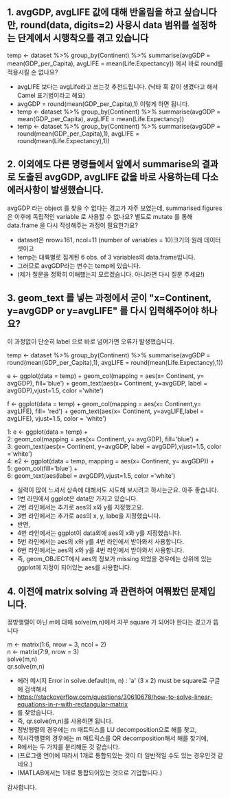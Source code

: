 ## 1. avgGDP, avgLIFE 값에 대해 반올림을 하고 싶습니다만, round(data, digits=2) 사용시 data 범위를 설정하는 단계에서 시행착오를 겪고 있습니다

temp <- dataset %>% group_by(Continent) %>% summarise(avgGDP = mean(GDP_per_Capita), avgLIFE = mean(Life.Expectancy)) 에서 바로 round를 적용시킬 순 없나요?

+ avgLIFE 보다는 avgLife라고 쓰는것 추천드립니다. (낙타 혹 같이 생겼다고 해서 Camel 표기법이라고 해요)
+ avgGDP = round(mean(GDP_per_Capita),1) 이렇게 하면 됩니다.
+ temp <- dataset %>% group_by(Continent) %>% summarise(avgGDP = mean(GDP_per_Capita), avgLIFE = mean(Life.Expectancy))
+ temp <- dataset %>% group_by(Continent) %>% summarise(avgGDP = round(mean(GDP_per_Capita),1), avgLIFE = round(mean(Life.Expectancy),1))

## 2. 이외에도 다른 명령들에서 앞에서 summarise의 결과로 도출된 avgGDP, avgLIFE 값을 바로 사용하는데 다소 에러사항이 발생했습니다.  

avgGDP 라는 object 를 찾을 수 없다는 경고가 자주 보였는데, summarised figures 은 이후에 독립적인 variable 로 사용할 수 없나요?
별도로 mutate 를 통해 data.frame 을 다시 작성해주는 과정이 필요한가요?  

+ dataset은 nrow=161, ncol=11 (number of variables = 10)크기의 원래 데이터 셋이고 
+ temp는 대륙별로 집계된 6 obs. of  3 variables의 data.frame입니다.
+ 그러므로 avgGDP라는 변수는 temp에 있습니다.
+ (제가 질문을 정확히 이해했는지 모르겠습니다. 아니라면 다시 질문 주세요!) 
 
## 3. geom_text 를 넣는 과정에서 굳이 "x=Continent, y=avgGDP or y=avgLIFE" 를 다시 입력해주어야 하나요?

이 과정없이 단순히 label 으로 바로 넘어가면 오류가 발생했습니다.

temp <- dataset %>% group_by(Continent) %>% summarise(avgGDP = round(mean(GDP_per_Capita),1), avgLIFE = round(mean(Life.Expectancy),1))   

e <- ggplot(data = temp) + geom_col(mapping = aes(x= Continent, y= avgGDP), fill='blue') + geom_text(aes(x= Continent, y=avgGDP, label = avgGDP),vjust=1.5, color ='white')    

f <- ggplot(data = temp) + geom_col(mapping = aes(x= Continent,y= avgLIFE), fill= 'red') + geom_text(aes(x= Continent, y=avgLIFE,label = avgLIFE), vjust=1.5, color = 'white')    

1: e <- ggplot(data = temp) +   
2:  geom_col(mapping = aes(x= Continent, y= avgGDP), fill='blue') +   
3:  geom_text(aes(x= Continent, y=avgGDP, label = avgGDP),vjust=1.5, color ='white')  
4: e2 <- ggplot(data = temp, mapping = aes(x= Continent, y= avgGDP)) +   
5:   geom_col(fill='blue') +   
6:   geom_text(aes(label = avgGDP),vjust=1.5, color ='white')  

+ 실력이 많이 느셔서 상속에 대해서도 시도해 보시려고 하시는군요. 아주 좋습니다. 
+ 1번 라인에서 ggplot은 data만 가지고 있습니다.
+ 2번 라인에서는 추가로 aes의 x와 y를 지정했고요.
+ 3번 라인에서는 추가로 aes의 x, y, labe을 지정했습니다.
+ 반면,
+ 4번 라인에서는 ggplot이 data외에 aes의 x와 y를 지정했습니다.
+ 5번 라인에서는 aes의 x와 y를 4번 라인에서 받아와서 사용합니다.
+ 6번 라인에서는 aes의 x와 y를 4번 라인에서 받아와서 사용합니다.
+ 즉, geom_OBJECT에서 aes의 정보가 missing 되었을 경우에는 상위에 있는 ggplot에 지정이 되어있는 aes를 사용합니다.  

## 4. 이전에 matrix solving 과 관련하여 여쭤봤던 문제입니다.

정방행렬이 아닌 m에 대해 solve(m,n)에서 자꾸 square 가 되어야 한다는 경고가 뜹니다 

m <- matrix(1:6, nrow = 3, ncol = 2)  
n <- matrix(7:9, nrow = 3)  
solve(m,n)  
qr.solve(m,n)   
 
+ 에러 메시지 Error in solve.default(m, n) : 'a' (3 x 2) must be square로 구글에 검색해서
+ https://stackoverflow.com/questions/30610678/how-to-solve-linear-equations-in-r-with-rectangular-matrix
+ 를 찾았습니다. 
+ 즉, qr.solve(m,n)를 사용하면 됩니다.
+ 정방행렬의 경우에는 m 매트릭스를 LU decomposition으로 해를 찾고,
+ 직사각행렬의 경우에는 m 매트릭스를 QR decomposition해서 해를 찾기에,
+ R에서는 두 가지를 분리해둔 것 같습니다.
+ (프로그램 언어에 따라서 1개로 통합되있는 것이 더 일반적일 수도 있는 경우인것 같네요.)
+ (MATLAB에서는 1개로 통합되어있는 것으로 기업합니다.) 

감사합니다.
